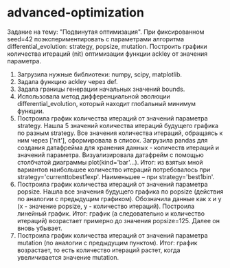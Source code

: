 # advanced-optimization
Задание на тему: "Подвинутая оптимизация". При фиксированном seed=42 поэкспериментировать с параметрами алгоритма differential_evolution: strategy, popsize, mutation. Построить графики количества итераций (nit) оптимизации функции ackley от значения параметра.
1. Загрузила нужные библиотеки: numpy, scipy, matplotlib.
2. Задала функцию ackley через def.
3. Задала границы генерации начальных значений bounds.
4. Использовала метод дифференциальной эволюции differential_evolution, который находит глобальный минимум функции.
5. Построила график количества итераций от значений параметра strategy. Нашла 5 значений количества итераций будущего графика по разным strategy. Все значения количества итераций, обращаясь к ним через ['nit'], сформировала в список. Загрузила pandas для создания датафрейма для хранения данных - количеств итераций и значений параметра. Визуализировала датафрейм с помощью столбчатой диаграммы plot(kind='bar'...). Итог: из взятых мной вариантов наибольшее количество итераций потребовалось при strategy='currenttobest1exp'. Наименьшее – при strategy='best1bin'.
6. Построила график количества итераций от значений параметра popsize. Нашла все значения будущего графика по popsize (действия по аналогии с предыдущим графиком). Обозначила данные как x и y (x - значение popsize, y - количество итераций). Построила линейный график. Итог: график (а следовательно и количество итераций) возрастает примерно до значения popsize=125. Далее он вновь убывает.
7. Построила график количества итераций от значений параметра mutation (по аналогии с предыдущим пунктом). Итог: график возрастает, то есть количество итераций растет, когда увеличивается значение mutation.
